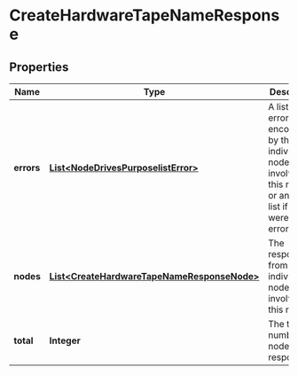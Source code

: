 
# CreateHardwareTapeNameResponse

## Properties
Name | Type | Description | Notes
------------ | ------------- | ------------- | -------------
**errors** | [**List&lt;NodeDrivesPurposelistError&gt;**](NodeDrivesPurposelistError.md) | A list of errors encountered by the individual nodes involved in this request, or an empty list if there were no errors. |  [optional]
**nodes** | [**List&lt;CreateHardwareTapeNameResponseNode&gt;**](CreateHardwareTapeNameResponseNode.md) | The responses from the individual nodes involved in this request. |  [optional]
**total** | **Integer** | The total number of nodes responding. |  [optional]



